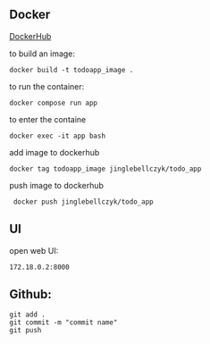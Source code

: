 ## Docker
[DockerHub](https://hub.docker.com/r/jinglebellczyk/todo_app)

to build an image:
```
docker build -t todoapp_image .
```
to run the container:
```
docker compose run app
```
to enter the containe
```
docker exec -it app bash
```
add image to dockerhub
```
docker tag todoapp_image jinglebellczyk/todo_app
```
push image to dockerhub
```
 docker push jinglebellczyk/todo_app
```

## UI
open web UI:
```
172.18.0.2:8000
```

## Github:
```
git add .
git commit -m "commit name"
git push
```
